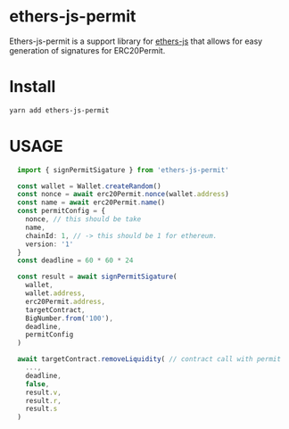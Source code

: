 # ethers-js-permit

Ethers-js-permit is a support library for [ethers-js](https://github.com/ethers-io/ethers.js) that allows for easy generation of signatures for ERC20Permit.

# Install

```bash
yarn add ethers-js-permit
```

# USAGE

```ts
  import { signPermitSigature } from 'ethers-js-permit'

  const wallet = Wallet.createRandom()
  const nonce = await erc20Permit.nonce(wallet.address)
  const name = await erc20Permit.name()
  const permitConfig = {
    nonce, // this should be take
    name,
    chainId: 1, // -> this should be 1 for ethereum.
    version: '1'
  }
  const deadline = 60 * 60 * 24

  const result = await signPermitSigature(
    wallet,
    wallet.address,
    erc20Permit.address,
    targetContract,
    BigNumber.from('100'),
    deadline,
    permitConfig
  )

  await targetContract.removeLiquidity( // contract call with permit
    ...,
    deadline,
    false,
    result.v,
    result.r,
    result.s
  )
```
